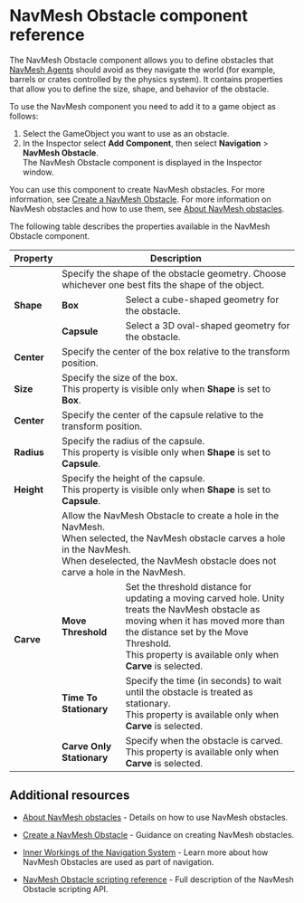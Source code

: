 # NavMesh Obstacle component reference

The NavMesh Obstacle component allows you to define obstacles that [NavMesh Agents](AboutAgents) should avoid as they navigate the world (for example, barrels or crates controlled by the physics system). It contains properties that allow you to define the size, shape, and behavior of the obstacle.

To use the NavMesh component you need to add it to a game object as follows: 
1. Select the GameObject you want to use as an obstacle.
1. In the Inspector select **Add Component**, then select **Navigation** &gt; **NavMesh Obstacle**. <br/> The NavMesh Obstacle component is displayed in the Inspector window.

You can use this component to create NavMesh obstacles. For more information, see [Create a NavMesh Obstacle](./CreateNavMeshObstacle.md). For more information on NavMesh obstacles and how to use them, see [About NavMesh obstacles](AboutObstacles).

The following table describes the properties available in the NavMesh Obstacle component.

<table>
  <thead>
    <tr>
      <th colspan="1"><strong>Property</strong></th>
      <th colspan="2"><strong>Description</strong></th>
    </tr>
  </thead>
  <tbody>
    <tr>
      <td rowspan="3"><strong>Shape</strong></td>
      <td colspan="2">Specify the shape of the obstacle geometry. Choose whichever one best fits the shape of the object. </td>
    </tr>
    <tr>
      <td><strong>Box</strong></td>
      <td>Select a cube-shaped geometry for the obstacle.</td>
    </tr>
    <tr>
      <td><strong>Capsule</strong></td>
      <td>Select a 3D oval-shaped geometry for the obstacle.</td>
    </tr>
    <tr>
      <td><strong>Center</strong></td>
      <td colspan="2"> Specify the center of the box relative to the transform position.</td>
    </tr>
    <tr>
      <td><strong>Size</strong></td>
      <td colspan="2"> Specify the size of the box. <br/> This property is visible only when <strong>Shape</strong> is set to <strong>Box</strong>. </td>
    </tr>
    <tr>
      <td><strong> Center </strong></td>
      <td colspan="2"> Specify the center of the capsule relative to the transform position.</td>
    </tr>
    <tr>
      <td><strong> Radius </strong></td>
      <td colspan="2"> Specify the radius of the capsule.  <br/> This property is visible only when <strong>Shape</strong> is set to <strong>Capsule</strong>. </td>
    </tr>
    <tr>
      <td><strong> Height </strong></td>
      <td colspan="2"> Specify the height of the capsule.  <br/> This property is visible only when <strong>Shape</strong> is set to <strong>Capsule</strong>. </td>
    </tr>
    <tr>
      <td rowspan="4"><strong>Carve</strong></td>
      <td colspan="2">Allow the NavMesh Obstacle to create a hole in the NavMesh. <br/> When selected, the NavMesh obstacle carves a hole in the NavMesh. <br/> When deselected, the NavMesh obstacle does not carve a hole in the NavMesh. </td>
    </tr>
    <tr>
      <td><strong>Move Threshold</strong></td>
      <td> Set the threshold distance for updating a moving carved hole. Unity treats the NavMesh obstacle as moving when it has moved more than the distance set by the Move Threshold.  <br/> This property is available only when <strong>Carve</strong> is selected.</td>
    </tr>
    <tr>
      <td><strong>Time To Stationary</strong></td>
      <td> Specify the time (in seconds) to wait until the obstacle is treated as stationary. <br/> This property is available only when <strong>Carve</strong> is selected.</td>
    </tr>
    <tr>
      <td><strong>Carve Only Stationary</strong></td>
      <td> Specify when the obstacle is carved. <br/> This property is available only when <strong>Carve</strong> is selected.</td>
    </tr>    
  </tbody>
</table>

## Additional resources

- [About NavMesh obstacles](AboutObstacles) - Details on how to use NavMesh obstacles.
- [Create a NavMesh Obstacle](./CreateNavMeshObstacle.md) - Guidance on creating NavMesh obstacles.
    
- [Inner Workings of the Navigation System](./NavInnerWorkings.md) - Learn more about how NavMesh Obstacles are used as part of navigation.
    
- [NavMesh Obstacle scripting reference](https://docs.unity3d.com/ScriptReference/AI.NavMeshObstacle.html) - Full description of the NavMesh Obstacle scripting API.
    
[1]: ./BuildingNavMesh.md "A mesh that Unity generates to approximate the walkable areas and obstacles in your environment for path finding and AI-controlled navigation."
[2]: https://docs.unity3d.com/Manual/CollidersOverview.html "An invisible shape that is used to handle physical collisions for an object. A collider doesn’t need to be exactly the same shape as the object’s mesh - a rough approximation is often more efficient and indistinguishable in gameplay."
[3]: https://docs.unity3d.com/Manual/CollidersOverview.html "A collision occurs when the physics engine detects that the colliders of two GameObjects make contact or overlap, when at least one has a Rigidbody component and is in motion."
[4]: https://docs.unity3d.com/Manual/class-GameObject.html "The fundamental object in Unity scenes, which can represent characters, props, scenery, cameras, waypoints, and more. A GameObject’s functionality is defined by the Components attached to it."